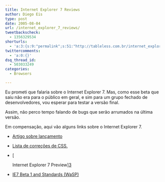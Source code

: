 ```yaml
---
title: Internet Explorer 7 Reviews
author: Diego Eis
type: post
date: 2005-08-04
url: /internet_explorer_7_reviews/
tweetbackscheck:
  - 1356329534
shorturls:
  - 'a:3:{s:9:"permalink";s:51:"http://tableless.com.br/internet_explorer_7_reviews";s:7:"tinyurl";s:26:"http://tinyurl.com/3w6fmvx";s:4:"isgd";s:19:"http://is.gd/1kzU9Y";}'
twittercomments:
  - 'a:0:{}'
dsq_thread_id:
  - 503033249
categories:
  - Browsers

---
```

Eu prometi que falaria sobre o Internet Explorer 7. Mas, como esse beta que saiu não era para o público em geral, e sim para um grupo fechado de desenvolvedores, vou esperar para testar a versão final.
  
Assim, não perco tempo falando de bugs que serão arrumados na última versão. 

Em compensação, aqui vão alguns links sobre o Internet Explorer 7. 

  * [Artigo sobre lançamento][1]
  * [Lista de correções de CSS.][2]
  * [
  
    Internet Explorer 7 Preview][3]
  * [IE7 Beta 1 and Standards (WaSP)][4]

 [1]: http://www.windowsitpro.com/windowspaulthurrott/Article/ArticleID/47208/windowspaulthurrott_47208.html
 [2]: http://blogs.msdn.com/ie/archive/2005/07/29/445242.aspx
 [3]: http://www.winsupersite.com/reviews/ie7_preview_1.asp
 [4]: http://webstandards.org/buzz/archive/2005_07.html#a000541